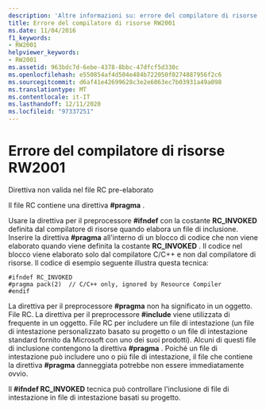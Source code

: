 ```yaml
---
description: 'Altre informazioni su: errore del compilatore di risorse risorse RW2001'
title: Errore del compilatore di risorse RW2001
ms.date: 11/04/2016
f1_keywords:
- RW2001
helpviewer_keywords:
- RW2001
ms.assetid: 963bdc7d-6ebe-4378-8bbc-47dfcf5d330c
ms.openlocfilehash: e550854af4d504e484b722050f0274887956f2c6
ms.sourcegitcommit: d6af41e42699628c3e2e6063ec7b03931a49a098
ms.translationtype: MT
ms.contentlocale: it-IT
ms.lasthandoff: 12/11/2020
ms.locfileid: "97337251"
---
```

# <a name="resource-compiler-error-rw2001"></a>Errore del compilatore di risorse RW2001

Direttiva non valida nel file RC pre-elaborato

Il file RC contiene una direttiva **#pragma** .

Usare la direttiva per il preprocessore **#ifndef** con la costante **RC_INVOKED** definita dal compilatore di risorse quando elabora un file di inclusione. Inserire la direttiva **#pragma** all'interno di un blocco di codice che non viene elaborato quando viene definita la costante **RC_INVOKED** . Il codice nel blocco viene elaborato solo dal compilatore C/C++ e non dal compilatore di risorse. Il codice di esempio seguente illustra questa tecnica:

```
#ifndef RC_INVOKED
#pragma pack(2)  // C/C++ only, ignored by Resource Compiler
#endif
```

La direttiva per il preprocessore **#pragma** non ha significato in un oggetto. File RC. La direttiva per il preprocessore **#include** viene utilizzata di frequente in un oggetto. File RC per includere un file di intestazione (un file di intestazione personalizzato basato su progetto o un file di intestazione standard fornito da Microsoft con uno dei suoi prodotti). Alcuni di questi file di inclusione contengono la direttiva **#pragma** . Poiché un file di intestazione può includere uno o più file di intestazione, il file che contiene la direttiva **#pragma** danneggiata potrebbe non essere immediatamente ovvio.

Il **#ifndef RC_INVOKED** tecnica può controllare l'inclusione di file di intestazione in file di intestazione basati su progetto.
